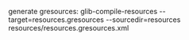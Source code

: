 generate gresources:
glib-compile-resources --target=resources.gresources --sourcedir=resources resources/resources.gresources.xml
